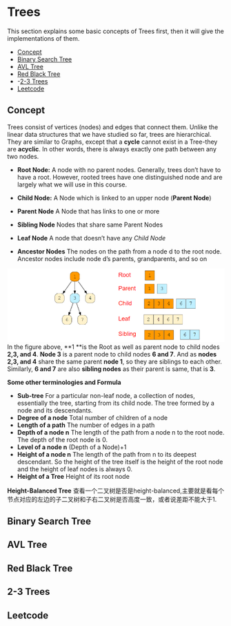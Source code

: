 # Trees
This section explains some basic concepts of Trees first, then it will give the implementations of them.
- [Concept](#concept)
- [Binary Search Tree](#binary_search_tree)
- [AVL Tree](#avl_tree)
- [Red Black Tree](#red_black_tree)
- -[2-3 Trees](#red_black_tree) 
- [Leetcode](#leetcode)




## Concept
Trees consist of vertices (nodes) and edges that connect them. Unlike the linear data structures that we have studied so far, trees are hierarchical. They are similar to Graphs, except that a **cycle** cannot exist in a Tree-they are **acyclic**. In other words, there is always exactly one path between any two nodes.
- **Root Node:**
A node with no parent nodes. Generally, trees don’t have to have a root. However, rooted trees have one distinguished node and are largely what we will use in this course.
- **Child Node:**
A Node which is linked to an upper node (**Parent Node**)
- **Parent Node**
A Node that has links to one or more 

- **Sibling Node**
Nodes that share same Parent Nodes
- **Leaf Node**
A node that doesn’t have any *Child Node*
- **Ancestor Nodes**
The nodes on the path from a node d to the root node. Ancestor nodes include node d’s parents, grandparents, and so on

![image](https://github.com/lyb1234567/CS_Self_Study/blob/master/Data%20Structre%20and%20Algorithm/Trees/image/Trees.PNG?raw=true)
In the figure above, **1 **is the Root as well as parent node to child nodes **2,3, and 4**. **Node 3** is a parent node to child nodes **6 and 7**. And as **nodes 2,3, and 4** share the same parent **node 1**, so they are siblings to each other. Similarly, **6 and 7** are also **sibling nodes** as their parent is same, that is **3**.

**Some other terminologies and Formula**
- **Sub-tree**
For a particular non-leaf node, a collection of nodes, essentially the tree, starting from its child node. The tree formed by a node and its descendants.
- **Degree of a node**
Total number of children of a node
- **Length of a path**
The number of edges in a path
- **Depth of a node n**
The length of the path from a node n to the root node. The depth of the root node is 0.
- **Level of a node n**
 (Depth of a Node)+1
- **Height of a node n**
The length of the path from n to its deepest descendant. So the height of the tree itself is the height of the root node and the height of leaf nodes is always 0.
- **Height of a Tree**
Height of its root node

**Height-Balanced Tree**
查看一个二叉树是否是height-balanced,主要就是看每个节点对应的左边的子二叉树和子右二叉树是否高度一致，或者说差距不能大于1.


## Binary Search Tree

## AVL Tree

## Red Black Tree

## 2-3 Trees

## Leetcode